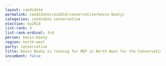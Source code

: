 ```yaml
---
layout: candidate
permalink: candidates/eu2014/conservative/kevin-beaty/
categories: candidate conservative
election: eu2014
list-rank: 3
list-rank-ordinal: 3rd
person: kevin-beaty
region: north-west
party: conservative
title: Kevin Beaty is running for MEP in North West for the Conservative Party
incumbent: false
---
```

